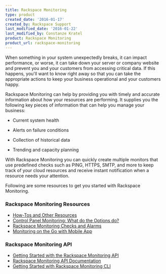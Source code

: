 ```yaml
---
title: Rackspace Monitoring
type: product
created_date: '2016-01-17'
created_by: Rackspace Support
last_modified_date: '2016-01-22'
last_modified_by: Constanze Kratel
product: Rackspace Monitoring
product_url: rackspace-monitoring
---
```


When something in your system unexpectedly breaks, it can impact performance, or worse, it can take down your server or company website and prevent you and your customers from accessing critical data. If this happens, you'll want to know right away so that you can take the appropriate actions to keep your business operational and your customers happy.

Rackspace Monitoring can help by providing you with timely and accurate information about how your resources are performing. It supplies you the following key pieces of information that can help you manage your business:

- Current system health

- Alerts on failure conditions

- Collection of historical data

- Trending and capacity planning

With Rackspace Monitoring you can quickly create multiple monitors that use predefined checks such as PING, HTTPS, SMTP, and more to keep track of your cloud resources and receive instant notification when a resource needs your attention.

Following are some resources to get you started with Rackspace Monitoring.

###  Rackspace Monitoring Resources

- [How-Tos and Other Resources](/how-to/rackspace-monitoring-how-tos-and-other-resources)
- [Control Panel Monitoring: What do the Options do?](/how-to/available-checks-for-rackspace-monitoring)
- [Rackspace Monitoring Checks and Alarms](/how-to/rackspace-monitoring-checks-and-alarms)
- [Monitoring on the Go with Mobile App](/how-to/introducing-rackspace-monitoring-on-mobile-devices)

###  Rackspace Monitoring API

- [Getting Started with the Rackspace Monitoring API](https://developer.rackspace.com/docs/cloud-monitoring/getting-started/)
- [Rackspace Monitoring API Documentation](https://developer.rackspace.com/docs/cloud-monitoring/v1/developer-guide/)
- [Getting Started with Rackspace Monitoring CLI](/how-to/getting-started-with-rackspace-monitoring-cli)
